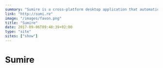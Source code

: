 ```yaml
---
summary: "Sumire is a cross-platform desktop application that automatically renames your media files."
link: "http://sumi.re"
image: "/images/favon.png"
title: "Sumire"
date: 2017-09-06T09:40:39+02:00
type: "site"
sites: ["show"]
---
```


# Sumire

